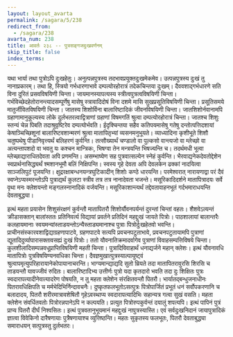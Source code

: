 ```yaml
---
layout: layout_avarta
permalink: /sagara/5/238
redirect_from:
  - /sagara/238
avarta_num: 238
title: आवर्तः २३८ -- पुत्रसङ्गजदुःखवर्णनम्
skip_title: false
index_terms: 
---
```


यथा भार्या तथा पुत्रोऽपि
दुःखहेतुः। अनुत्पन्नपुत्रस्य तदभावप्रयुक्तदुःखमेकमेव। उत्पन्नपुत्रस्य दुःखं तु नानाप्रकारम्। तथा हि, स्त्रियो गर्भधारणाभावे दम्पत्योरहोरात्रं तदेकचिन्तया दुःखम्। दैववशाद्गर्भधारणे सति विना दुरितं प्रसवविषयिणी
चिन्ता। जायमानस्यापत्यस्य स्त्रीत्वपुत्रत्वविषयिणी चिन्ता। गर्भविच्छेदहेतोरानन्त्यादसम्पूर्णेषु मासेषु स्त्रावादिदोषं विना दशमे मासि सुखप्रसूतिविषयिणी
चिन्ता। प्रसूतिसमये मातुर्जीवितविषयिणी चिन्ता। जातस्य शिशोर्विना
बालारिष्टादिकं जीवनविषयिणी चिन्ता। जातशिशोर्नवानामपि ग्रहाणामानुकूल्यस्य लोके दुर्लभतरत्वाद्वित्राणां ग्रहाणां विषमगतिं श्रुत्वा दम्पत्योरहोरात्रं चिन्ता। जातश्च शिशुः स्तन्यं चेन्न पिबति तदाश्रुवृष्टिरेव दम्पत्योर्भवति।
ईदृक्चिन्तया सहैव कतिपयमासेषु गतेषु दन्तोत्पत्तिदशायां केषाञ्चिच्छिशूनां
बालारिष्टवशान्मरणं श्रुत्वा मातापितृभ्यां व्यसनमनुभूयते। व्याध्यादिना
कृशीभूते शिशौ चतुष्पथेषु पीडानिवृत्त्यर्थं बलिहरणं कुर्वन्ति। तत्सौख्यार्थं
चण्डालो वा पुल्कसो वान्त्यजो वा म्लेच्छो वा अत्यन्तापशदो वा भवतु यः
कश्चन मान्त्रिकः, भिषग्वा तेन मन्त्रयन्ति भिषज्यन्ति च। तदर्थमधी
भूत्वा म्लेच्छाद्याराधितदेवता अपि प्रणमन्ति। असम्भाष्येण सह पुत्रवात्सल्येन
स्नेहं कुर्वन्ति। भैरवाद्यनेकदेवतोद्देशेन स्वप्रार्थनासिद्ध्यर्थं श्मशानभूमौ बलिं
निक्षिपन्ति। स्वस्य गृहे देवता अपि देवलकेन ढक्कां नादयित्वा साञ्जलिपुटं
पूजयन्ति। क्षुद्ररक्षाबन्धनयन्त्रघुटिकादीन् शिशोः कण्ठे धारयन्ति। परमेश्वरात्
नारायणाद्वा परं दैवं स्वप्नेऽप्यस्मरन्तोऽपि पुत्राद्यर्थं कुलटा स्त्रीव तत्र तत्र नानादेवता भजन्ते। मसूरिकादिदर्शने मातापित्रादयः सर्वे वृथा मनः क्लेशयन्तो
मङ्गलस्नानादिकं वर्जयन्ति। मसूरिकाशान्त्यर्थं तद्देवतावाहनभूतं गर्दभमाराधयन्ति देवताबुद्ध्या।

इत्थं महता प्रयासेन शिशुसंरक्षणं कुर्वन्तौ मातापितरौ शिशोर्यौवनपर्यन्तं दुरन्तां चिन्तां वहतः। शैशवेऽत्यन्तं क्रीडासक्तान् बालांस्ततः प्रतिनिवर्त्य विद्यायां प्रवर्तने प्रतिदिनं महद्दुःखं जायते पित्रोः। पाठशालायां
बालान्तरैः कलहायमानाः स्वयमन्यांस्ताडयन्तोऽन्यैस्ताड्यमानाश्च
पुत्राः
पित्रोर्दुःखहेतवो भवन्ति। प्राचीनसंस्कारवशाद्विद्याग्रहणापाटवे, ग्रहणपाटवे
सत्यपि प्रवचनपटुताभावे, प्रवचनपटुतायामपि पुत्राणां द्यूतादिदुर्व्यापारासक्तावसह्यं दुःखं पित्रोः। ततो यौवनातिक्रमादर्वागेव पुत्राणां विवाहसम्पत्तिविषये चिन्ता। कुलशीलादिसम्पन्नवधूप्राप्तिविषयिणी महती चिन्ता। पुत्रादिविवाहार्थं धनाद्यर्जने महान् क्लेशः। इत्थं यौवनावधि मातापित्रोः पुत्रविषयिण्यनवधिका चिन्ता। दैवज्ञमुखात्पुत्रस्याल्पायुष्ट्वं श्रुत्वापमृत्युपरिहारायानेकोपायानाचरन्ति। भाग्यमान्द्याद्यदि सुतो म्रियते तदा मातापितरावुरसि
शिरसि च ताडयन्तौ यावज्जीवं रुदितः। बालारिष्टादिभ्य उत्तीर्णः पुत्रो यदा
कृतदारो भवति तदा दुः शिक्षितः पुत्रः स्वदारापत्यादीनेवात्यादरेण पोषयति,
न तु महता क्लेशेन संरक्षितवन्तौ पितरौ। भार्यातद्बन्धुजनाधीनः पितरावधिक्षिपति च मर्मभेदिभिर्निन्दावचनैः। दुष्कृतफलभूतोऽसत्पुत्रः पित्रोपार्जितं
प्रभूतं धनं सर्वोपकरणानि च बलादादय, पितरौ शरीरमात्रावशेषितौ गृहेऽवस्थाप्य स्वदारापत्यादिभिः सहान्यत्र गत्वा सुखं वसति। महता क्लेशेन
संवर्धितवतोः पित्रोरन्नपानेऽपि न कल्पयति। प्रत्युत पित्रोरुपकुर्वन्तं
दयालुं शपत्यपि। इत्थं पापिनं पुत्रं प्राप्य पितरौ दीर्घं निश्वसितः। इत्थं
पुत्रवतानुभूयमानं महद्दुःखं नापुत्रस्यास्ति। एवं सर्वदुःखनिदानं जायापुत्रादिकं ज्ञात्वा विवेकिनो दारैषणायाः पुत्रैषणायाश्च व्युत्तिष्ठन्ति। महतः
सुकृतस्य फलभूतः, पितरौ देवताबुद्ध्या समाराधयन् सत्पुत्रस्तु दुर्लभतरः।
